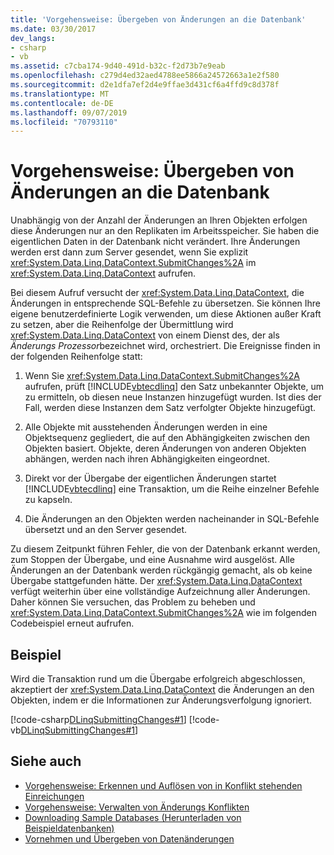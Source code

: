```yaml
---
title: 'Vorgehensweise: Übergeben von Änderungen an die Datenbank'
ms.date: 03/30/2017
dev_langs:
- csharp
- vb
ms.assetid: c7cba174-9d40-491d-b32c-f2d73b7e9eab
ms.openlocfilehash: c279d4ed32aed4788ee5866a24572663a1e2f580
ms.sourcegitcommit: d2e1dfa7ef2d4e9ffae3d431cf6a4ffd9c8d378f
ms.translationtype: MT
ms.contentlocale: de-DE
ms.lasthandoff: 09/07/2019
ms.locfileid: "70793110"
---
```

# <a name="how-to-submit-changes-to-the-database"></a>Vorgehensweise: Übergeben von Änderungen an die Datenbank
Unabhängig von der Anzahl der Änderungen an Ihren Objekten erfolgen diese Änderungen nur an den Replikaten im Arbeitsspeicher. Sie haben die eigentlichen Daten in der Datenbank nicht verändert. Ihre Änderungen werden erst dann zum Server gesendet, wenn Sie explizit <xref:System.Data.Linq.DataContext.SubmitChanges%2A> im <xref:System.Data.Linq.DataContext> aufrufen.  
  
 Bei diesem Aufruf versucht der <xref:System.Data.Linq.DataContext>, die Änderungen in entsprechende SQL-Befehle zu übersetzen. Sie können Ihre eigene benutzerdefinierte Logik verwenden, um diese Aktionen außer Kraft zu setzen, aber die Reihenfolge der Übermittlung wird <xref:System.Data.Linq.DataContext> von einem Dienst des, der als *Änderungs Prozessor*bezeichnet wird, orchestriert. Die Ereignisse finden in der folgenden Reihenfolge statt:  
  
1. Wenn Sie <xref:System.Data.Linq.DataContext.SubmitChanges%2A> aufrufen, prüft [!INCLUDE[vbtecdlinq](../../../../../../includes/vbtecdlinq-md.md)] den Satz unbekannter Objekte, um zu ermitteln, ob diesen neue Instanzen hinzugefügt wurden. Ist dies der Fall, werden diese Instanzen dem Satz verfolgter Objekte hinzugefügt.  
  
2. Alle Objekte mit ausstehenden Änderungen werden in eine Objektsequenz gegliedert, die auf den Abhängigkeiten zwischen den Objekten basiert. Objekte, deren Änderungen von anderen Objekten abhängen, werden nach ihren Abhängigkeiten eingeordnet.  
  
3. Direkt vor der Übergabe der eigentlichen Änderungen startet [!INCLUDE[vbtecdlinq](../../../../../../includes/vbtecdlinq-md.md)] eine Transaktion, um die Reihe einzelner Befehle zu kapseln.  
  
4. Die Änderungen an den Objekten werden nacheinander in SQL-Befehle übersetzt und an den Server gesendet.  
  
 Zu diesem Zeitpunkt führen Fehler, die von der Datenbank erkannt werden, zum Stoppen der Übergabe, und eine Ausnahme wird ausgelöst. Alle Änderungen an der Datenbank werden rückgängig gemacht, als ob keine Übergabe stattgefunden hätte. Der <xref:System.Data.Linq.DataContext> verfügt weiterhin über eine vollständige Aufzeichnung aller Änderungen. Daher können Sie versuchen, das Problem zu beheben und <xref:System.Data.Linq.DataContext.SubmitChanges%2A> wie im folgenden Codebeispiel erneut aufrufen.  
  
## <a name="example"></a>Beispiel  
 Wird die Transaktion rund um die Übergabe erfolgreich abgeschlossen, akzeptiert der <xref:System.Data.Linq.DataContext> die Änderungen an den Objekten, indem er die Informationen zur Änderungsverfolgung ignoriert.  
  
 [!code-csharp[DLinqSubmittingChanges#1](../../../../../../samples/snippets/csharp/VS_Snippets_Data/DLinqSubmittingChanges/cs/Program.cs#1)]
 [!code-vb[DLinqSubmittingChanges#1](../../../../../../samples/snippets/visualbasic/VS_Snippets_Data/DLinqSubmittingChanges/vb/Module1.vb#1)]  
  
## <a name="see-also"></a>Siehe auch

- [Vorgehensweise: Erkennen und Auflösen von in Konflikt stehenden Einreichungen](how-to-detect-and-resolve-conflicting-submissions.md)
- [Vorgehensweise: Verwalten von Änderungs Konflikten](how-to-manage-change-conflicts.md)
- [Downloading Sample Databases (Herunterladen von Beispieldatenbanken)](downloading-sample-databases.md)
- [Vornehmen und Übergeben von Datenänderungen](making-and-submitting-data-changes.md)
